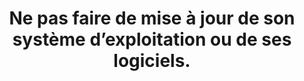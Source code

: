 ---
thematique: thematique-pXhlU6Uzh80hZ6cMMDbks
goodPractices:
- good-practice-ZqeOFMUd3PIILT2zT2_6w
risks:
- Délaisser le système d’exploitation dans une version devenue obsolète au regard
  des nouvelles vulnérabilités découvertes. Ces dernières constituent autant de portes
  d’entrée non sécurisées qui permettent la compromission à distance des appareils
  et par rebond
- des données personnelles.
title: 'Ne pas faire de mise à jour de son système d’exploitation ou de ses logiciels. '
uuid: vulnerability-euCMkNEHnWBAniCDybEhJ
visibleInCms: true
---